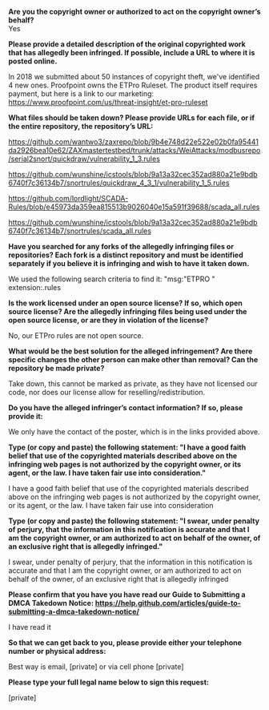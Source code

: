 **Are you the copyright owner or authorized to act on the copyright owner’s behalf?**   
Yes

**Please provide a detailed description of the original copyrighted work that has allegedly been infringed. If possible, include a URL to where it is posted online.**  

In 2018 we submitted about 50 instances of copyright theft, we've identified 4 new ones. Proofpoint owns the ETPro Ruleset. The product itself requires payment, but here is a link to our marketing: https://www.proofpoint.com/us/threat-insight/et-pro-ruleset  

**What files should be taken down? Please provide URLs for each file, or if the entire repository, the repository’s URL:**  

https://github.com/wantwo3/zaxrepo/blob/9b4e748d22e522e02b0fa95441da2926bea10e62/ZAXmastertestbed/trunk/attacks/WeiAttacks/modbusrepo/serial2snort/quickdraw/vulnerability_1_3.rules  

https://github.com/wunshine/icstools/blob/9a13a32cec352ad880a21e9bdb6740f7c36134b7/snortrules/quickdraw_4_3_1/vulnerability_1_5.rules  

https://github.com/lordlight/SCADA-Rules/blob/e45973da359ea815513b9026040e15a591f39688/scada_all.rules  

https://github.com/wunshine/icstools/blob/9a13a32cec352ad880a21e9bdb6740f7c36134b7/snortrules/scada_all.rules  

**Have you searched for any forks of the allegedly infringing files or repositories? Each fork is a distinct repository and must be identified separately if you believe it is infringing and wish to have it taken down.**  

We used the following search criteria to find it: "msg:\"ETPRO " extension:.rules  

**Is the work licensed under an open source license? If so, which open source license? Are the allegedly infringing files being used under the open source license, or are they in violation of the license?**  

No, our ETPro rules are not open source.  

**What would be the best solution for the alleged infringement? Are there specific changes the other person can make other than removal? Can the repository be made private?**  

Take down, this cannot be marked as private, as they have not licensed our code, nor does our license allow for reselling/redistribution.  

**Do you have the alleged infringer’s contact information? If so, please provide it:**  

We only have the contact of the poster, which is in the links provided above.  

**Type (or copy and paste) the following statement: "I have a good faith belief that use of the copyrighted materials described above on the infringing web pages is not authorized by the copyright owner, or its agent, or the law. I have taken fair use into consideration."**  

I have a good faith belief that use of the copyrighted materials described above on the infringing web pages is not authorized by the copyright owner, or its agent, or the law. I have taken fair use into consideration  

**Type (or copy and paste) the following statement: "I swear, under penalty of perjury, that the information in this notification is accurate and that I am the copyright owner, or am authorized to act on behalf of the owner, of an exclusive right that is allegedly infringed."**  

I swear, under penalty of perjury, that the information in this notification is accurate and that I am the copyright owner, or am authorized to act on behalf of the owner, of an exclusive right that is allegedly infringed  

**Please confirm that you have you have read our Guide to Submitting a DMCA Takedown Notice: https://help.github.com/articles/guide-to-submitting-a-dmca-takedown-notice/**  

I have read it

**So that we can get back to you, please provide either your telephone number or physical address:**  

Best way is email, [private] or via cell phone [private]  

**Please type your full legal name below to sign this request:**

[private]  
